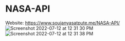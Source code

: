 # NASA-API
Website: https://www.soujanyasatpute.me/NASA-API/
![Screenshot 2022-07-12 at 12 31 30 PM](https://user-images.githubusercontent.com/99108578/178428764-3d8372b4-3a31-4b49-96dd-a42e19128f2f.png)
![Screenshot 2022-07-12 at 12 31 38 PM](https://user-images.githubusercontent.com/99108578/178428816-2ba986e8-7ea6-4c46-95cd-b28a2701f041.png)
